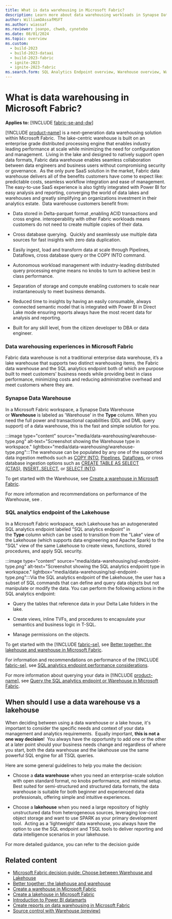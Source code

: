 ```yaml
---
title: What is data warehousing in Microsoft Fabric?
description: Learn more about data warehousing workloads in Synapse Data Warehouse in Microsoft Fabric.
author: WilliamDAssafMSFT
ms.author: wiassaf
ms.reviewer: joanpo, chweb, cynotebo
ms.date: 08/01/2024
ms.topic: overview
ms.custom:
  - build-2023
  - build-2023-dataai
  - build-2023-fabric
  - ignite-2023
  - ignite-2023-fabric
ms.search.form: SQL Analytics Endpoint overview, Warehouse overview, Warehouse in workspace overview # This article's title should not change. If so, contact engineering.
---
```

# What is data warehousing in Microsoft Fabric?

**Applies to:** [!INCLUDE [fabric-se-and-dw](includes/applies-to-version/fabric-se-and-dw.md)]

[!INCLUDE [product-name](../includes/product-name.md)] is a next-generation data warehousing solution within Microsoft Fabric.  The lake-centric warehouse is built on an enterprise grade distributed processing engine that enables industry leading performance at scale while minimizing the need for configuration and management.  Living in the lake and designed to natively support open data formats, Fabric data warehouse enables seamless collaboration between data engineers and business users without compromising security or governance.  As the only pure SaaS solution in the market, Fabric data warehouse delivers all of the benefits customers have come to expect like: predictable costs, seamless workflow integration and ease of management.  The easy-to-use SaaS experience is also tightly integrated with Power BI for easy analysis and reporting, converging the world of data lakes and warehouses and greatly simplifying an organizations investment in their analytics estate.  Data warehouse customers benefit from:

- Data stored in Delta-parquet format ,enabling ACID transactions and cross engine. interoperability with other Fabric workloads means customers do not need to create multiple copies of their data.

- Cross database querying.  Quickly and seamlessly use multiple data sources for fast insights with zero data duplication.

- Easily ingest, load and transform data at scale through Pipelines, Dataflows, cross database query or the COPY INTO command.

- Autonomous workload management with industry-leading distributed query processing engine means no knobs to turn to achieve best in class performance.

- Separation of storage and compute enabling customers to scale near instantaneously to meet business demands.

- Reduced time to insights by having an easily consumable, always connected semantic model that is integrated with Power BI in Direct Lake mode ensuring reports always have the most recent data for analysis and reporting.

- Built for any skill level, from the citizen developer to DBA or data engineer.

### Data warehousing experiences in Microsoft Fabric

Fabric data warehouse is not a traditional enterprise data warehouse, it’s a lake warehouse that supports two distinct warehousing items, the Fabric data warehouse and the SQL analytics endpoint both of which are purpose built to meet customers' business needs while providing best in class performance, minimizing costs and reducing administrative overhead and meet customers where they are.

### Synapse Data Warehouse

In a Microsoft Fabric workspace, a Synapse Data Warehouse or __Warehouse__ is labeled as 'Warehouse' in the __Type__ column. When you need the full power and transactional capabilities (DDL and DML query support) of a data warehouse, this is the fast and simple solution for you.

:::image type="content" source="media/data-warehousing/warehouse-type.png" alt-text="Screenshot showing the Warehouse type in workspace." lightbox="media/data-warehousing/warehouse-type.png":::The warehouse can be populated by any one of the supported data ingestion methods such as [COPY INTO](/sql/t-sql/statements/copy-into-transact-sql?view=fabric&preserve-view=true), [Pipelines](/fabric/data-warehouse/ingest-data-pipelines), [Dataflows](/fabric/data-warehouse/ingest-data), or cross database ingestion options such as [CREATE TABLE AS SELECT (CTAS)](/sql/t-sql/statements/create-table-as-select-azure-sql-data-warehouse?view=fabric&preserve-view=true), [INSERT..SELECT](/sql/t-sql/statements/insert-transact-sql?view=fabric&preserve-view=true), or [SELECT INTO](/sql/t-sql/queries/select-into-clause-transact-sql?view=fabric&preserve-view=true).

To get started with the Warehouse, see [Create a warehouse in Microsoft Fabric](/fabric/data-warehouse/create-warehouse).

For more information and recommendations on performance of the Warehouse, see <Warehouse performance guidelines>.

### SQL analytics endpoint of the Lakehouse

In a Microsoft Fabric workspace, each Lakehouse has an autogenerated SQL analytics endpoint labeled "SQL analytics endpoint" in the __Type__ column which can be used to transition from the "Lake" view of the Lakehouse (which supports data engineering and Apache Spark) to the "SQL" view of the same Lakehouse to create views, functions, stored procedures, and apply SQL security.

:::image type="content" source="media/data-warehousing/sql-endpoint-type.png" alt-text="Screenshot showing the SQL analytics endpoint type in workspace." lightbox="media/data-warehousing/sql-endpoint-type.png":::Via the SQL analytics endpoint of the Lakehouse, the user has a subset of SQL commands that can define and query data objects but not manipulate or modify the data. You can perform the following actions in the SQL analytics endpoint:

- Query the tables that reference data in your Delta Lake folders in the lake.

- Create views, inline TVFs, and procedures to encapsulate your semantics and business logic in T-SQL.

- Manage permissions on the objects.

To get started with the [!INCLUDE [fabric-se](includes/fabric-se.md)], see [Better together: the lakehouse and warehouse in Microsoft Fabric](get-started-lakehouse-sql-analytics-endpoint.md).

For information and recommendations on performance of the [!INCLUDE [fabric-se](includes/fabric-se.md)], see [SQL analytics endpoint performance considerations](sql-analytics-endpoint-performance.md).


For more information about querying your data in [!INCLUDE [product-name](../includes/product-name.md)], see [Query the SQL analytics endpoint or Warehouse in Microsoft Fabric](query-warehouse.md).

## When should I use a data warehouse vs a lakehouse

When deciding between using a data warehouse or a lake house, it's important to consider the specific needs and context of your data management and analytics requirements.  Equally important, __this is not a one way decision__!  You always have the opportunity to add one or the other at a later point should your business needs change and regardless of where you start, both the data warehouse and the lakehouse use the same powerful SQL engine for all TSQL queries.

Here are some general guidelines to help you make the decision:

- Choose a __data warehouse__ when you need an enterprise-scale solution with open standard format, no knobs performance, and minimal setup.  Best suited for semi-structured and structured data formats, the data warehouse is suitable for both beginner and experienced data professionals, offering simple and intuitive experiences.

- Choose a __lakehouse__ when you need a large repository of highly unstructured data from heterogeneous sources, leveraging low-cost object storage and want to use SPARK as your primary development tool.  Acting as a ‘lightweight’ data warehouse, you always have the option to use the SQL endpoint and TSQL tools to deliver reporting and data intelligence scenarios in your lakehouse.

For more detailed guidance, you can refer to the decision guide <link to decision guide>

## Related content

- [Microsoft Fabric decision guide: Choose between Warehouse and Lakehouse](../get-started/decision-guide-lakehouse-warehouse.md)
- [Better together: the lakehouse and warehouse](get-started-lakehouse-sql-analytics-endpoint.md)
- [Create a warehouse in Microsoft Fabric](create-warehouse.md)
- [Create a lakehouse in Microsoft Fabric](../data-engineering/create-lakehouse.md)
- [Introduction to Power BI datamarts](/power-bi/transform-model/datamarts/datamarts-overview)
- [Create reports on data warehousing in Microsoft Fabric](create-reports.md)
- [Source control with Warehouse (preview)](source-control.md)
